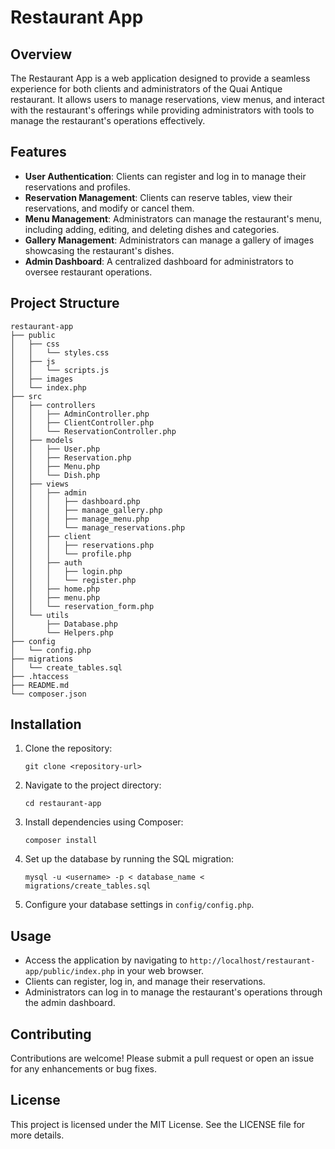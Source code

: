 # Restaurant App

## Overview
The Restaurant App is a web application designed to provide a seamless experience for both clients and administrators of the Quai Antique restaurant. It allows users to manage reservations, view menus, and interact with the restaurant's offerings while providing administrators with tools to manage the restaurant's operations effectively.

## Features
- **User Authentication**: Clients can register and log in to manage their reservations and profiles.
- **Reservation Management**: Clients can reserve tables, view their reservations, and modify or cancel them.
- **Menu Management**: Administrators can manage the restaurant's menu, including adding, editing, and deleting dishes and categories.
- **Gallery Management**: Administrators can manage a gallery of images showcasing the restaurant's dishes.
- **Admin Dashboard**: A centralized dashboard for administrators to oversee restaurant operations.

## Project Structure
```
restaurant-app
├── public
│   ├── css
│   │   └── styles.css
│   ├── js
│   │   └── scripts.js
│   ├── images
│   └── index.php
├── src
│   ├── controllers
│   │   ├── AdminController.php
│   │   ├── ClientController.php
│   │   └── ReservationController.php
│   ├── models
│   │   ├── User.php
│   │   ├── Reservation.php
│   │   ├── Menu.php
│   │   └── Dish.php
│   ├── views
│   │   ├── admin
│   │   │   ├── dashboard.php
│   │   │   ├── manage_gallery.php
│   │   │   ├── manage_menu.php
│   │   │   └── manage_reservations.php
│   │   ├── client
│   │   │   ├── reservations.php
│   │   │   └── profile.php
│   │   ├── auth
│   │   │   ├── login.php
│   │   │   └── register.php
│   │   ├── home.php
│   │   ├── menu.php
│   │   └── reservation_form.php
│   └── utils
│       ├── Database.php
│       └── Helpers.php
├── config
│   └── config.php
├── migrations
│   └── create_tables.sql
├── .htaccess
├── README.md
└── composer.json
```

## Installation
1. Clone the repository:
   ```
   git clone <repository-url>
   ```
2. Navigate to the project directory:
   ```
   cd restaurant-app
   ```
3. Install dependencies using Composer:
   ```
   composer install
   ```
4. Set up the database by running the SQL migration:
   ```
   mysql -u <username> -p < database_name < migrations/create_tables.sql
   ```
5. Configure your database settings in `config/config.php`.

## Usage
- Access the application by navigating to `http://localhost/restaurant-app/public/index.php` in your web browser.
- Clients can register, log in, and manage their reservations.
- Administrators can log in to manage the restaurant's operations through the admin dashboard.

## Contributing
Contributions are welcome! Please submit a pull request or open an issue for any enhancements or bug fixes.

## License
This project is licensed under the MIT License. See the LICENSE file for more details.